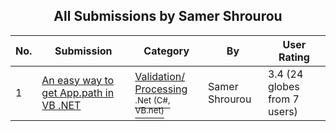 ﻿<div align="center">

## All Submissions by Samer Shrourou

</div>

No.  | Submission | Category | By   | User Rating
---- | ---------- | -------- | ---- | -----------
1 | [An easy way to get App\.path in VB \.NET<br />](https://github.com/Planet-Source-Code/samer-shrourou-an-easy-way-to-get-app-path-in-vb-net__10-269) | [Validation/ Processing<br /><sup>.Net (C#, VB.net)</sup>](../ByCategory/validation-processing__10-16.md) | Samer Shrourou | 3.4 (24 globes from 7 users)
